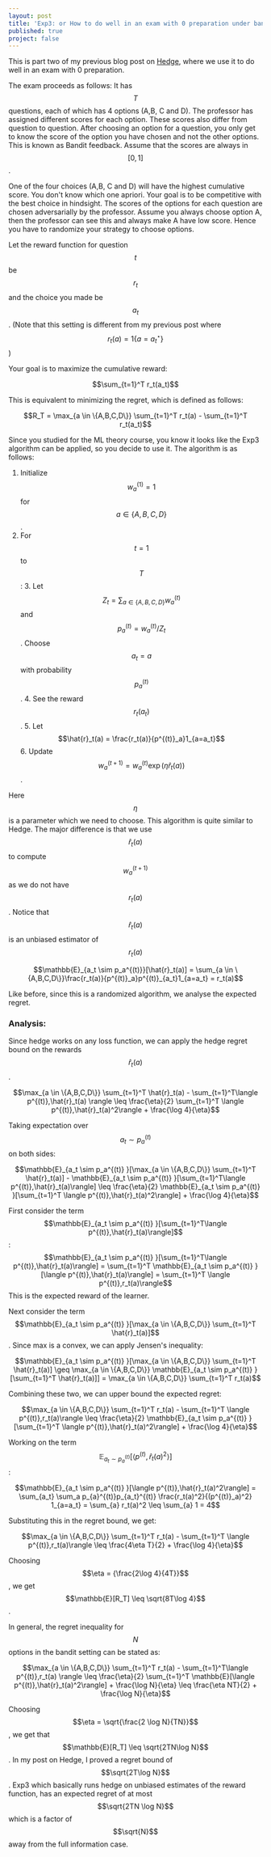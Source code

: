 ```yaml
---
layout: post
title: 'Exp3: or How to do well in an exam with 0 preparation under bandit feedback?'
published: true
project: false
---
```



This is part two of my previous blog post on [Hedge](https://sudeepraja.github.io/Hedge/), where we use it to do well in an exam with 0 preparation. 

The exam proceeds as follows: It has $$T$$ questions, each of which has 4 options (A,B, C and D). The professor has assigned different scores for each option. These scores also differ from question to question. After choosing an option for a question, you only get to know the score of the option you have chosen and not the other options. This is known as Bandit feedback. Assume that the scores are always in $$[0,1]$$.

One of the four choices (A,B, C and D) will have the highest cumulative score. You don't know which one apriori. Your goal is to be competitive with the best choice in hindsight. The scores of the options for each question are chosen adversarially by the professor.  Assume you always choose option A, then the professor can see this and always make A have low score. Hence you have to randomize your strategy to choose options.

Let the reward function for question $$t$$ be $$r_t$$ and the choice you made be $$a_t$$. (Note that this setting is different from my previous post where $$r_t(a) = 1\{a=a^\star_t\}$$)

Your goal is to maximize the cumulative reward:

$$\sum_{t=1}^T r_t(a_t)$$

This is equivalent to minimizing the regret, which is defined as follows:

$$R_T = \max_{a \in \{A,B,C,D\}} \sum_{t=1}^T r_t(a) - \sum_{t=1}^T r_t(a_t)$$

Since you studied for the ML theory course, you know it looks like the Exp3 algorithm can be applied, so you decide to use it. The algorithm is as follows:

 1. Initialize $$w^{(1)}_a = 1$$ for $$a \in \{A,B, C, D\}$$.
 2. For $$t=1$$ to $$T$$:
	 3. Let $$Z_t = \sum_{a \in \{A,B, C, D\}} w^{(t)}_a$$ and $$p^{(t)}_a = w^{(t)}_a/Z_t$$. Choose $$a_t = a$$ with probability $$p^{(t)}_a$$.
	 4. See the reward $$r_t(a_t)$$.
	 5. Let $$\hat{r}_t(a) =  \frac{r_t(a)}{p^{(t)}_a}1_{a=a_t}$$
	 6. Update $$w^{(t+1)}_a = w^{(t)}_a \exp(\eta \hat{r}_t(a))$$.

Here $$\eta$$ is a parameter which we need to choose. This algorithm is quite similar to Hedge. The major difference is that we use $$\hat{r}_t(a)$$ to compute $$w^{(t+1)}_a$$ as we do not have $$r_t(a)$$. Notice that $$\hat{r}_t(a)$$ is an unbiased estimator of $$r_t(a)$$

$$\mathbb{E}_{a_t \sim p_a^{(t)}}[\hat{r}_t(a)] = \sum_{a \in \{A,B,C,D\}}\frac{r_t(a)}{p^{(t)}_a}p^{(t)}_{a_t}1_{a=a_t} = r_t(a)$$

Like before, since this is a randomized algorithm, we analyse the expected regret.

### Analysis:

Since hedge works on any loss function, we can apply the hedge regret bound on the rewards $$\hat{r}_t(a)$$. 

$$\max_{a \in \{A,B,C,D\}} \sum_{t=1}^T \hat{r}_t(a) - \sum_{t=1}^T\langle p^{(t)},\hat{r}_t(a) \rangle \leq \frac{\eta}{2} \sum_{t=1}^T \langle p^{(t)},\hat{r}_t(a)^2\rangle + \frac{\log 4}{\eta}$$

Taking expectation over $$a_t \sim p_a^{(t)}$$on both sides:

$$\mathbb{E}_{a_t \sim p_a^{(t)} }[\max_{a \in \{A,B,C,D\}} \sum_{t=1}^T \hat{r}_t(a)] - \mathbb{E}_{a_t \sim p_a^{(t)} }[\sum_{t=1}^T\langle p^{(t)},\hat{r}_t(a)\rangle]  \leq \frac{\eta}{2} \mathbb{E}_{a_t \sim p_a^{(t)} }[\sum_{t=1}^T \langle p^{(t)},\hat{r}_t(a)^2\rangle] + \frac{\log 4}{\eta}$$

First consider the term $$\mathbb{E}_{a_t \sim p_a^{(t)} }[\sum_{t=1}^T\langle p^{(t)},\hat{r}_t(a)\rangle]$$:
$$\mathbb{E}_{a_t \sim p_a^{(t)} }[\sum_{t=1}^T\langle p^{(t)},\hat{r}_t(a)\rangle] = \sum_{t=1}^T \mathbb{E}_{a_t \sim p_a^{(t)} }[\langle p^{(t)},\hat{r}_t(a)\rangle] = \sum_{t=1}^T \langle p^{(t)},r_t(a)\rangle$$
This is the expected reward of the learner.

Next consider the term $$\mathbb{E}_{a_t \sim p_a^{(t)} }[\max_{a \in \{A,B,C,D\}} \sum_{t=1}^T \hat{r}_t(a)]$$. Since max is a convex, we can apply Jensen's inequality:

$$\mathbb{E}_{a_t \sim p_a^{(t)} }[\max_{a \in \{A,B,C,D\}} \sum_{t=1}^T \hat{r}_t(a)] \geq \max_{a \in \{A,B,C,D\}} \mathbb{E}_{a_t \sim p_a^{(t)} }[\sum_{t=1}^T \hat{r}_t(a)]] = \max_{a \in \{A,B,C,D\}}  \sum_{t=1}^T r_t(a)$$

Combining these two, we can upper bound the expected regret:

$$\max_{a \in \{A,B,C,D\}}  \sum_{t=1}^T r_t(a) - \sum_{t=1}^T \langle p^{(t)},r_t(a)\rangle \leq \frac{\eta}{2} \mathbb{E}_{a_t \sim p_a^{(t)} }[\sum_{t=1}^T \langle p^{(t)},\hat{r}_t(a)^2\rangle] + \frac{\log 4}{\eta}$$

Working on the term $$\mathbb{E}_{a_t \sim p_a^{(t)} }[ \langle p^{(t)},\hat{r}_t(a)^2\rangle]$$:

$$\mathbb{E}_{a_t \sim p_a^{(t)} }[\langle p^{(t)},\hat{r}_t(a)^2\rangle] =  \sum_{a_t} \sum_a p_{a}^{(t)}p_{a_t}^{(t)} \frac{r_t(a)^2}{(p^{(t)}_a)^2} 1_{a=a_t} = \sum_{a} r_t(a)^2 \leq \sum_{a} 1 = 4$$

Substituting this in the regret bound, we get:

$$\max_{a \in \{A,B,C,D\}}  \sum_{t=1}^T r_t(a) - \sum_{t=1}^T \langle p^{(t)},r_t(a)\rangle \leq \frac{4\eta T}{2} + \frac{\log 4}{\eta}$$

Choosing $$\eta = {\frac{2\log 4}{4T}}$$, we get $$\mathbb{E}[R_T] \leq \sqrt{8T\log 4}$$.

In general, the regret inequality for $$N$$ options in the bandit setting can be stated as:

$$\max_{a \in \{A,B,C,D\}} \sum_{t=1}^T r_t(a) - \sum_{t=1}^T\langle p^{(t)},r_t(a) \rangle \leq \frac{\eta}{2} \sum_{t=1}^T \mathbb{E}[\langle p^{(t)},\hat{r}_t(a)^2\rangle] + \frac{\log N}{\eta} \leq \frac{\eta NT}{2} + \frac{\log N}{\eta}$$

Choosing $$\eta = \sqrt{\frac{2 \log N}{TN}}$$, we get that $$\mathbb{E}[R_T] \leq \sqrt{2TN\log N}$$. In my post on Hedge, I proved a regret bound of $$\sqrt{2T\log N}$$. Exp3 which basically runs hedge on unbiased estimates of the reward function, has an expected regret of at most $$\sqrt{2TN \log N}$$ which is a factor of $$\sqrt{N}$$ away from the full information case.

